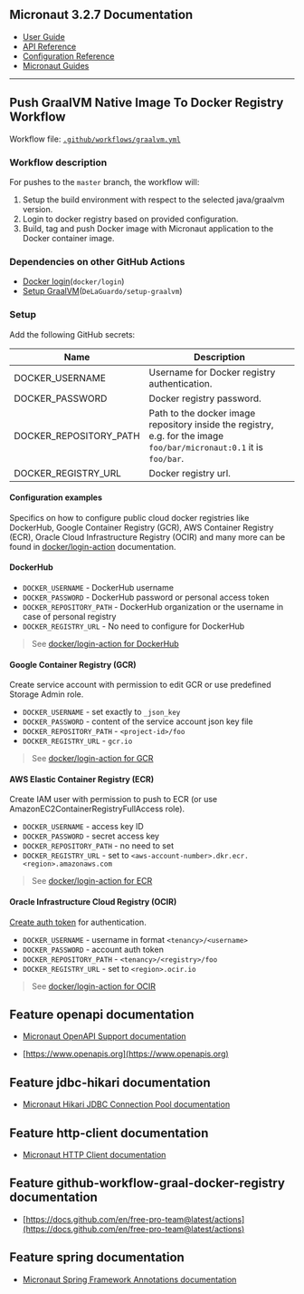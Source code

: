 ## Micronaut 3.2.7 Documentation

- [User Guide](https://docs.micronaut.io/3.2.7/guide/index.html)
- [API Reference](https://docs.micronaut.io/3.2.7/api/index.html)
- [Configuration Reference](https://docs.micronaut.io/3.2.7/guide/configurationreference.html)
- [Micronaut Guides](https://guides.micronaut.io/index.html)
---

## Push GraalVM Native Image To Docker Registry Workflow

Workflow file: [`.github/workflows/graalvm.yml`](.github/workflows/graalvm.yml)

### Workflow description
For pushes to the `master` branch, the workflow will:
1. Setup the build environment with respect to the selected java/graalvm version.
2. Login to docker registry based on provided configuration.
3. Build, tag and push Docker image with Micronaut application to the Docker container image.

### Dependencies on other GitHub Actions
- [Docker login](`https://github.com/docker/login-action`)(`docker/login`)
- [Setup GraalVM](`https://github.com/DeLaGuardo/setup-graalvm`)(`DeLaGuardo/setup-graalvm`)

### Setup
Add the following GitHub secrets:

| Name | Description |
| ---- | ----------- |
| DOCKER_USERNAME | Username for Docker registry authentication. |
| DOCKER_PASSWORD | Docker registry password. |
| DOCKER_REPOSITORY_PATH | Path to the docker image repository inside the registry, e.g. for the image `foo/bar/micronaut:0.1` it is `foo/bar`. |
| DOCKER_REGISTRY_URL | Docker registry url. |
#### Configuration examples
Specifics on how to configure public cloud docker registries like DockerHub, Google Container Registry (GCR), AWS Container Registry (ECR),
Oracle Cloud Infrastructure Registry (OCIR) and many more can be found in [docker/login-action](https://github.com/docker/login-action)
documentation.

#### DockerHub

- `DOCKER_USERNAME` - DockerHub username
- `DOCKER_PASSWORD` - DockerHub password or personal access token
- `DOCKER_REPOSITORY_PATH` - DockerHub organization or the username in case of personal registry
- `DOCKER_REGISTRY_URL` - No need to configure for DockerHub

> See [docker/login-action for DockerHub](https://github.com/docker/login-action#dockerhub)

#### Google Container Registry (GCR)
Create service account with permission to edit GCR or use predefined Storage Admin role.

- `DOCKER_USERNAME` - set exactly to `_json_key`
- `DOCKER_PASSWORD` - content of the service account json key file
- `DOCKER_REPOSITORY_PATH` - `<project-id>/foo`
- `DOCKER_REGISTRY_URL` - `gcr.io`

> See [docker/login-action for GCR](https://github.com/docker/login-action#google-container-registry-gcr)

#### AWS Elastic Container Registry (ECR)
Create IAM user with permission to push to ECR (or use AmazonEC2ContainerRegistryFullAccess role).

- `DOCKER_USERNAME` - access key ID
- `DOCKER_PASSWORD` - secret access key
- `DOCKER_REPOSITORY_PATH` - no need to set
- `DOCKER_REGISTRY_URL` - set to `<aws-account-number>.dkr.ecr.<region>.amazonaws.com`

> See [docker/login-action for ECR](https://github.com/docker/login-action#aws-elastic-container-registry-ecr)

#### Oracle Infrastructure Cloud Registry (OCIR)
[Create auth token](https://www.oracle.com/webfolder/technetwork/tutorials/obe/oci/registry/index.html#GetanAuthToken) for authentication.

- `DOCKER_USERNAME` - username in format `<tenancy>/<username>`
- `DOCKER_PASSWORD` - account auth token
- `DOCKER_REPOSITORY_PATH` - `<tenancy>/<registry>/foo`
- `DOCKER_REGISTRY_URL` - set to `<region>.ocir.io`

> See [docker/login-action for OCIR](https://github.com/docker/login-action#oci-oracle-cloud-infrastructure-registry-ocir)

## Feature openapi documentation

- [Micronaut OpenAPI Support documentation](https://micronaut-projects.github.io/micronaut-openapi/latest/guide/index.html)

- [https://www.openapis.org](https://www.openapis.org)

## Feature jdbc-hikari documentation

- [Micronaut Hikari JDBC Connection Pool documentation](https://micronaut-projects.github.io/micronaut-sql/latest/guide/index.html#jdbc)

## Feature http-client documentation

- [Micronaut HTTP Client documentation](https://docs.micronaut.io/latest/guide/index.html#httpClient)

## Feature github-workflow-graal-docker-registry documentation

- [https://docs.github.com/en/free-pro-team@latest/actions](https://docs.github.com/en/free-pro-team@latest/actions)

## Feature spring documentation

- [Micronaut Spring Framework Annotations documentation](https://micronaut-projects.github.io/micronaut-spring/latest/guide/index.html)

